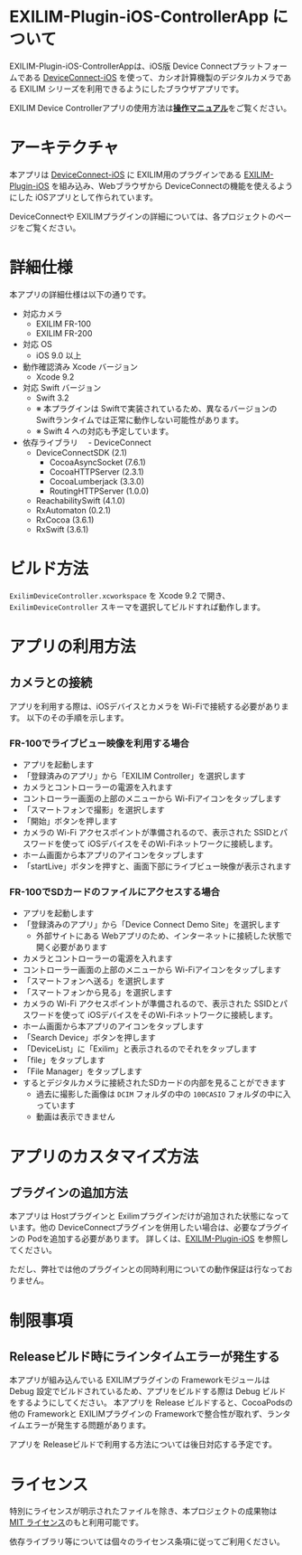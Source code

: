 # EXILIM-Plugin-iOS-ControllerApp について

EXILIM-Plugin-iOS-ControllerAppは、iOS版 Device Connectプラットフォームである [DeviceConnect-iOS](https://github.com/DeviceConnect/DeviceConnect-iOS/) を使って、カシオ計算機製のデジタルカメラである EXILIM シリーズを利用できるようにしたブラウザアプリです。

EXILIM Device Controllerアプリの使用方法は[**操作マニュアル**](http://support.casio.jp/storage/download_files/001/PDF/EXILIM_Plugin_iOS_Manual.pdf)をご覧ください。

# アーキテクチャ

本アプリは [DeviceConnect-iOS](https://github.com/DeviceConnect/DeviceConnect-iOS/) に EXILIM用のプラグインである [EXILIM-Plugin-iOS](https://github.com/EXILIM-Plugin/EXILIM-Plugin-iOS) を組み込み、Webブラウザから DeviceConnectの機能を使えるようにした iOSアプリとして作られています。

DeviceConnectや EXILIMプラグインの詳細については、各プロジェクトのページをご覧ください。

# 詳細仕様

本アプリの詳細仕様は以下の通りです。

- 対応カメラ
  - EXILIM FR-100
  - EXILIM FR-200
- 対応 OS
  - iOS 9.0 以上
- 動作確認済み Xcode バージョン
  - Xcode 9.2
- 対応 Swift バージョン
  - Swift 3.2
  - ※ 本プラグインは Swiftで実装されているため、異なるバージョンの Swiftランタイムでは正常に動作しない可能性があります。
  - ※ Swift 4 への対応も予定しています。
- 依存ライブラリ
　- DeviceConnect
  - DeviceConnectSDK (2.1)
    - CocoaAsyncSocket (7.6.1)
    - CocoaHTTPServer (2.3.1)
    - CocoaLumberjack (3.3.0)
    - RoutingHTTPServer (1.0.0)
  - ReachabilitySwift (4.1.0)
  - RxAutomaton (0.2.1)
  - RxCocoa (3.6.1)
  - RxSwift (3.6.1)

# ビルド方法

`ExilimDeviceController.xcworkspace` を Xcode 9.2 で開き、 `ExilimDeviceController` スキーマを選択してビルドすれば動作します。


# アプリの利用方法

## カメラとの接続

アプリを利用する際は、iOSデバイスとカメラを Wi-Fiで接続する必要があります。
以下のその手順を示します。

### FR-100でライブビュー映像を利用する場合
- アプリを起動します
- 「登録済みのアプリ」から「EXILIM Controller」を選択します
- カメラとコントローラーの電源を入れます
- コントローラー画面の上部のメニューから Wi-Fiアイコンをタップします
- 「スマートフォンで撮影」を選択します
- 「開始」ボタンを押します
- カメラの Wi-Fi アクセスポイントが準備されるので、表示された SSIDとパスワードを使って iOSデバイスをそのWi-Fiネットワークに接続します。
- ホーム画面から本アプリのアイコンをタップします
- 「startLive」ボタンを押すと、画面下部にライブビュー映像が表示されます

### FR-100でSDカードのファイルにアクセスする場合
- アプリを起動します
- 「登録済みのアプリ」から「Device Connect Demo Site」を選択します
  - 外部サイトにある Webアプリのため、インターネットに接続した状態で開く必要があります
- カメラとコントローラーの電源を入れます
- コントローラー画面の上部のメニューから Wi-Fiアイコンをタップします
- 「スマートフォンへ送る」を選択します
- 「スマートフォンから見る」を選択します
- カメラの Wi-Fi アクセスポイントが準備されるので、表示された SSIDとパスワードを使って iOSデバイスをそのWi-Fiネットワークに接続します。
- ホーム画面から本アプリのアイコンをタップします
- 「Search Device」ボタンを押します
- 「DeviceList」に「Exilim」と表示されるのでそれをタップします
- 「file」をタップします
- 「File Manager」をタップします
- するとデジタルカメラに接続されたSDカードの内部を見ることができます
  - 過去に撮影した画像は `DCIM` フォルダの中の `100CASIO` フォルダの中に入っています
  - 動画は表示できません

# アプリのカスタマイズ方法

## プラグインの追加方法

本アプリは Hostプラグインと Exilimプラグインだけが追加された状態になっています。他の DeviceConnectプラグインを併用したい場合は、必要なプラグインの Podを追加する必要があります。
詳しくは、[EXILIM-Plugin-iOS](https://github.com/EXILIM-Plugin/EXILIM-Plugin-iOS) を参照してください。

ただし、弊社では他のプラグインとの同時利用についての動作保証は行なっておりません。


# 制限事項
## Releaseビルド時にラインタイムエラーが発生する

本アプリが組み込んでいる EXILIMプラグインの Frameworkモジュールは Debug 設定でビルドされているため、アプリをビルドする際は Debug ビルドをするようにしてください。 
本アプリを Release ビルドすると、CocoaPodsの他の Frameworkと EXILIMプラグインの Frameworkで整合性が取れず、ランタイムエラーが発生する問題があります。

アプリを Releaseビルドで利用する方法については後日対応する予定です。

# ライセンス

特別にライセンスが明示されたファイルを除き、本プロジェクトの成果物は [MIT ライセンス](LICENSE.md)のもと利用可能です。

依存ライブラリ等については個々のライセンス条項に従ってご利用ください。

